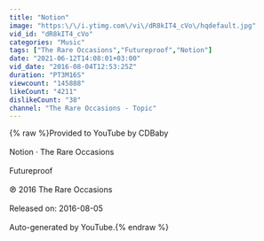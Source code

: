 ```yaml
---
title: "Notion"
image: "https:\/\/i.ytimg.com\/vi\/dR8kIT4_cVo\/hqdefault.jpg"
vid_id: "dR8kIT4_cVo"
categories: "Music"
tags: ["The Rare Occasions","Futureproof","Notion"]
date: "2021-06-12T14:08:01+03:00"
vid_date: "2016-08-04T12:53:25Z"
duration: "PT3M16S"
viewcount: "145888"
likeCount: "4211"
dislikeCount: "38"
channel: "The Rare Occasions - Topic"
---
```

{% raw %}Provided to YouTube by CDBaby<br /><br />Notion · The Rare Occasions<br /><br />Futureproof<br /><br />℗ 2016 The Rare Occasions<br /><br />Released on: 2016-08-05<br /><br />Auto-generated by YouTube.{% endraw %}
